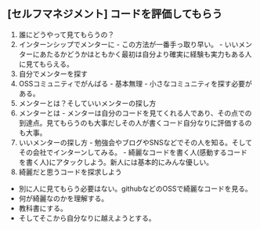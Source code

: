 ## [セルフマネジメント] コードを評価してもらう
1. 誰にどうやって見てもらうの？
  1. インターンシップでメンターに
    - この方法が一番手っ取り早い。
    - いいメンターにあたるかどうかはともかく最初は自分より確実に経験も実力もある人に見てもらえる。
  2. 自分でメンターを探す
  3. OSSコミュニティでがんばる
    - 基本無理
    - 小さなコミュニティを探す必要がある。
2. メンターとは？そしていいメンターの探し方
  1. メンターとは
    - メンターは自分のコードを見てくれる人であり、その点での到達点。見てもらうのも大事だしその人が書くコード自分なりに評価するのも大事。
  2. いいメンターの探し方
    - 勉強会やブログやSNSなどでその人を知る。そしてその会社でインターンしてみる。
    - 綺麗なコードを書く人(感動するコードを書く人)にアタックしよう。新人には基本的にみんな優しい。
3. 綺麗だと思うコードを探求しよう
  - 別に人に見てもらう必要はない。githubなどのOSSで綺麗なコードを見る。
  - 何が綺麗なのかを理解する。
  - 教科書にする。
  - そしてそこから自分なりに越えようとする。
